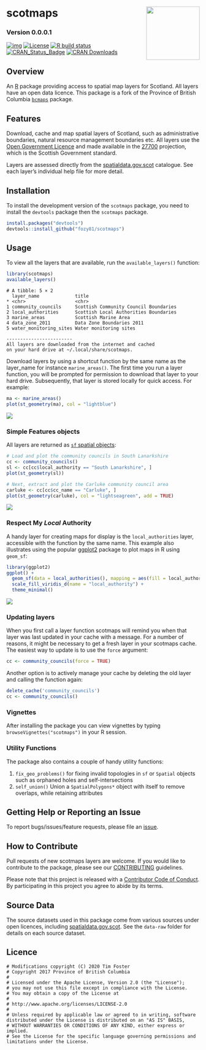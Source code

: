 
<!-- README.md is generated from README.Rmd. Please edit that file and re-knit-->

# scotmaps [<img src="man/figures/readme/scotmaps-sticker.png" height="139" align="right"/>](https://fozy81.github.io/scotmaps)

### Version 0.0.0.1

<!-- badges: start -->

[![img](https://img.shields.io/badge/Lifecycle-Experimental-339999)](https://github.com/bcgov/repomountie/blob/8b2ebdc9756819625a56f7a426c29f99b777ab1d/doc/state-badges.md)
[![License](https://img.shields.io/badge/License-Apache%202.0-blue.svg)](https://opensource.org/licenses/Apache-2.0)
[![R build
status](https://github.com/fozy81/scotmaps/workflows/R-CMD-check/badge.svg)](https://github.com/fozy81/scotmaps/actions)
[![CRAN_Status_Badge](https://www.r-pkg.org/badges/version/scotmaps)](https://cran.r-project.org/package=scotmaps)
[![CRAN
Downloads](https://cranlogs.r-pkg.org/badges/scotmaps?color=brightgreen)](https://CRAN.R-project.org/package=scotmaps)
<!-- badges: end -->

## Overview

An [R](http://r-project.org) package providing access to spatial map
layers for Scotland. All layers have an open data licence. This package
is a fork of the Province of British Columbia
[`bcmaps`](https://github.com/bcgov/bcmaps) package.

## Features

Download, cache and map spatial layers of Scotland, such as
administrative boundaries, natural resource management boundaries etc.
All layers use the [Open Government
Licence](http://www.nationalarchives.gov.uk/doc/open-government-licence/version/3/)
and made available in the
[27700](https://spatialreference.org/ref/epsg/27700) projection, which
is the Scottish Government standard.

Layers are assessed directly from the
[spatialdata.gov.scot](https://www.spatialdata.gov.scot/) catalogue. See
each layer’s individual help file for more detail.

## Installation

To install the development version of the `scotmaps` package, you need
to install the `devtools` package then the `scotmaps` package.

``` r
install.packages("devtools")
devtools::install_github("fozy81/scotmaps")
```

## Usage

To view all the layers that are available, run the `available_layers()`
function:

``` r
library(scotmaps)
available_layers()
```

    # A tibble: 5 × 2
      layer_name             title                                
    * <chr>                  <chr>                                
    1 community_councils     Scottish Community Council Boundaries
    2 local_authorities      Scottish Local Authorities Boundaries
    3 marine_areas           Scottish Marine Area                 
    4 data_zone_2011         Data Zone Boundaries 2011            
    5 water_monitoring_sites Water monitoring sites               

    ------------------------
    All layers are downloaded from the internet and cached
    on your hard drive at ~/.local/share/scotmaps.

Download layers by using a shortcut function by the same name as the
layer_name for instance `marine_areas()`. The first time you run a layer
function, you will be prompted for permission to download that layer to
your hard drive. Subsequently, that layer is stored locally for quick
access. For example:

``` r
ma <- marine_areas()
plot(st_geometry(ma), col = "lightblue")
```

![](man/figures/readme/unnamed-chunk-5-1.png)<!-- -->

### Simple Features objects

All layers are returned as [`sf` spatial
objects](https://cran.r-project.org/package=sf):

``` r
# Load and plot the community councils in South Lanarkshire
cc <- community_councils()
sl <- cc[cc$local_authority == "South Lanarkshire", ]
plot(st_geometry(sl))

# Next, extract and plot the Carluke community council area
carluke <- cc[cc$cc_name == "Carluke", ]
plot(st_geometry(carluke), col = "lightseagreen", add = TRUE)
```

![](man/figures/readme/plot-maps-1.png)<!-- -->

### Respect My *Local* Authority

A handy layer for creating maps for display is the `local_authorities`
layer, accessible with the function by the same name. This example also
illustrates using the popular [ggplot2](https://ggplot2.tidyverse.org/)
package to plot maps in R using `geom_sf`:

``` r
library(ggplot2)
ggplot() + 
  geom_sf(data = local_authorities(), mapping = aes(fill = local_authority)) + 
  scale_fill_viridis_d(name = "local_authority") +
  theme_minimal()
```

![](man/figures/readme/local_authorities-1.png)<!-- -->

### Updating layers

When you first call a layer function scotmaps will remind you when that
layer was last updated in your cache with a message. For a number of
reasons, it might be necessary to get a fresh layer in your scotmaps
cache. The easiest way to update is to use the `force` argument:

``` r
cc <- community_councils(force = TRUE)
```

Another option is to actively manage your cache by deleting the old
layer and calling the function again:

``` r
delete_cache('community_councils')
cc <- community_councils()
```

### Vignettes

After installing the package you can view vignettes by typing
`browseVignettes("scotmaps")` in your R session.

### Utility Functions

The package also contains a couple of handy utility functions:

1.  `fix_geo_problems()` for fixing invalid topologies in `sf` or
    `Spatial` objects such as orphaned holes and self-intersections
2.  `self_union()` Union a `SpatialPolygons*` object with itself to
    remove overlaps, while retaining attributes

## Getting Help or Reporting an Issue

To report bugs/issues/feature requests, please file an
[issue](https://github.com/fozy81/scotmaps/issues/).

## How to Contribute

Pull requests of new scotmaps layers are welcome. If you would like to
contribute to the package, please see our
[CONTRIBUTING](https://github.com/fozy81/scotmaps/blob/master/CONTRIBUTING.md)
guidelines.

Please note that this project is released with a [Contributor Code of
Conduct](https://github.com/fozy81/scotmaps/blob/master/CODE_OF_CONDUCT.md).
By participating in this project you agree to abide by its terms.

## Source Data

The source datasets used in this package come from various sources under
open licences, including
[spatialdata.gov.scot](https://www.spatialdata.gov.scot/). See the
`data-raw` folder for details on each source dataset.

## Licence

    # Modifications copyright (C) 2020 Tim Foster
    # Copyright 2017 Province of British Columbia
    # 
    # Licensed under the Apache License, Version 2.0 (the "License");
    # you may not use this file except in compliance with the License.
    # You may obtain a copy of the License at
    # 
    # http://www.apache.org/licenses/LICENSE-2.0
    # 
    # Unless required by applicable law or agreed to in writing, software distributed under the License is distributed on an "AS IS" BASIS,
    # WITHOUT WARRANTIES OR CONDITIONS OF ANY KIND, either express or implied.
    # See the License for the specific language governing permissions and limitations under the License.
